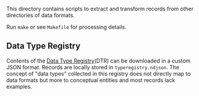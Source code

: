 This directory contains scripts to extract and transform records from other directories of data formats.

Run `make` or see `Makefile` for processing details.

## Data Type Registry

Contents of the [Data Type Registry](https://typeregistry.org/)(DTR) can be
downloaded in a custom JSON format. Records are locally stored in
`typeregistry.ndjson`. The concept of "data types" collected in this registry
does not directly map to data formats but more to conceptual entities and most
records lack examples.

##

